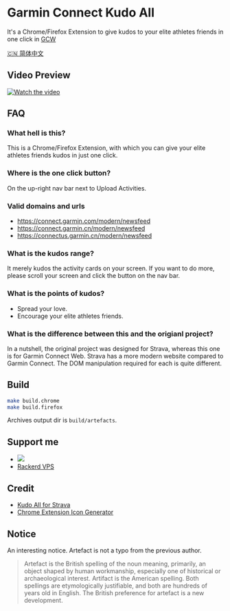 # Garmin Connect Kudo All

It's a Chrome/Firefox Extension to give kudos to your elite athletes friends in one click in [GCW](https://connect.garmin.com/modern/newsfeed)

[🇨🇳 简体中文](./README-zh.md)

## Video Preview

[![Watch the video](https://img.youtube.com/vi/Rufkav22FWQ/hqdefault.jpg)](https://www.youtube.com/embed/Rufkav22FWQ)

## FAQ

### What hell is this?

This is a Chrome/Firefox Extension, with which you can give your elite athletes friends kudos in just one click.

### Where is the one click button?

On the up-right nav bar next to Upload Activities.

### Valid domains and urls

- https://connect.garmin.com/modern/newsfeed
- https://connect.garmin.cn/modern/newsfeed
- https://connectus.garmin.cn/modern/newsfeed

### What is the kudos range?

It merely kudos the activity cards on your screen. If you want to do more, please scroll your screen and click the button on the nav bar.

### What is the points of kudos?

- Spread your love.
- Encourage your elite athletes friends.

### What is the difference between this and the origianl project?

In a nutshell, the original project was designed for Strava, whereas this one is for Garmin Connect Web. Strava has a more modern website compared to Garmin Connect. The DOM manipulation required for each is quite different.

## Build

```bash
make build.chrome
make build.firefox
```

Archives output dir is `build/artefacts`.

## Support me

- <a href="https://www.buymeacoffee.com/lichuanyi"><img src="https://img.buymeacoffee.com/button-api/?text=Buy me an energy gel&emoji=&slug=lichuanyi&button_colour=FFDD00&font_colour=000000&font_family=Comic&outline_colour=000000&coffee_colour=ffffff" /></a>
- [Rackerd VPS](https://my.racknerd.com/aff.php?aff=8822)

## Credit

- [Kudo All for Strava](https://github.com/tciles/kudo-all)
- [Chrome Extension Icon Generator](https://alexleybourne.github.io/chrome-extension-icon-generator/)

## Notice

An interesting notice. Artefact is not a typo from the previous author.

> Artefact is the British spelling of the noun meaning, primarily, an object shaped by human workmanship, especially one of historical or archaeological interest. Artifact is the American spelling. Both spellings are etymologically justifiable, and both are hundreds of years old in English. The British preference for artefact is a new development.
